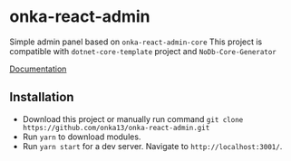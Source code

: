 # onka-react-admin

Simple admin panel based on `onka-react-admin-core` 
This project is compatible with `dotnet-core-template` project and `NoDb-Core-Generator`

[Documentation](https://github.com/onka13/onka-react-libs/tree/master/admin)

## Installation

- Download this project or manually run command `git clone https://github.com/onka13/onka-react-admin.git`
- Run `yarn` to download modules.
- Run `yarn start` for a dev server. Navigate to `http://localhost:3001/`.